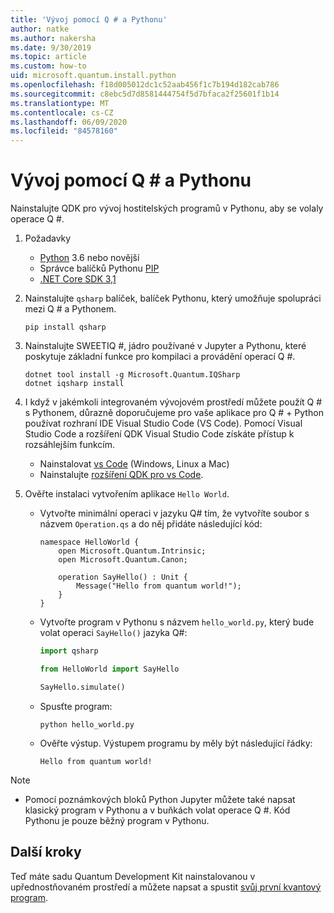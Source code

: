 ```yaml
---
title: 'Vývoj pomocí Q # a Pythonu'
author: natke
ms.author: nakersha
ms.date: 9/30/2019
ms.topic: article
ms.custom: how-to
uid: microsoft.quantum.install.python
ms.openlocfilehash: f18d005012dc1c52aab456f1c7b194d182cab786
ms.sourcegitcommit: c8ebc5d7d8581444754f5d7bfaca2f25601f1b14
ms.translationtype: MT
ms.contentlocale: cs-CZ
ms.lasthandoff: 06/09/2020
ms.locfileid: "84578160"
---
```

# <a name="develop-with-q-and-python"></a>Vývoj pomocí Q # a Pythonu

Nainstalujte QDK pro vývoj hostitelských programů v Pythonu, aby se volaly operace Q #.

1. Požadavky

    - [Python](https://www.python.org/downloads/) 3.6 nebo novější
    - Správce balíčků Pythonu [PIP](https://pip.pypa.io/en/stable/installing)
    - [.NET Core SDK 3,1](https://dotnet.microsoft.com/download/dotnet-core/3.1)


1. Nainstalujte `qsharp` balíček, balíček Pythonu, který umožňuje spolupráci mezi Q # a Pythonem.

    ```
    pip install qsharp
    ```

1. Nainstalujte SWEETIQ #, jádro používané v Jupyter a Pythonu, které poskytuje základní funkce pro kompilaci a provádění operací Q #.

    ```dotnetcli
    dotnet tool install -g Microsoft.Quantum.IQSharp
    dotnet iqsharp install
    ```
  
1. I když v jakémkoli integrovaném vývojovém prostředí můžete použít Q # s Pythonem, důrazně doporučujeme pro vaše aplikace pro Q # + Python používat rozhraní IDE Visual Studio Code (VS Code). Pomocí Visual Studio Code a rozšíření QDK Visual Studio Code získáte přístup k rozsáhlejším funkcím.

    - Nainstalovat [vs Code](https://code.visualstudio.com/download) (Windows, Linux a Mac)
    - Nainstalujte [rozšíření QDK pro vs Code](https://marketplace.visualstudio.com/items?itemName=quantum.quantum-devkit-vscode).

1. Ověřte instalaci vytvořením aplikace `Hello World`.

    - Vytvořte minimální operaci v jazyku Q# tím, že vytvoříte soubor s názvem `Operation.qs` a do něj přidáte následující kód:

        ```qsharp
        namespace HelloWorld {
            open Microsoft.Quantum.Intrinsic;
            open Microsoft.Quantum.Canon;

            operation SayHello() : Unit {
                Message("Hello from quantum world!");
            }
        }
        ```

    - Vytvořte program v Pythonu s názvem `hello_world.py`, který bude volat operaci `SayHello()` jazyka Q#:

        ```python
        import qsharp

        from HelloWorld import SayHello

        SayHello.simulate()
        ```

    - Spusťte program:

        ```
        python hello_world.py
        ```

    - Ověřte výstup. Výstupem programu by měly být následující řádky:

        ```
        Hello from quantum world!
        ```


> [!NOTE]
> * Pomocí poznámkových bloků Python Jupyter můžete také napsat klasický program v Pythonu a v buňkách volat operace Q #. Kód Pythonu je pouze běžný program v Pythonu.

## <a name="next-steps"></a>Další kroky

Teď máte sadu Quantum Development Kit nainstalovanou v upřednostňovaném prostředí a můžete napsat a spustit [svůj první kvantový program](xref:microsoft.quantum.quickstarts.qrng).
